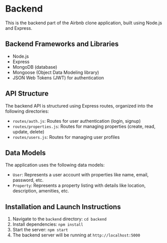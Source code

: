 # Backend

This is the backend part of the Airbnb clone application, built using Node.js and Express.

## Backend Frameworks and Libraries

- Node.js
- Express
- MongoDB (database)
- Mongoose (Object Data Modeling library)
- JSON Web Tokens (JWT) for authentication

## API Structure

The backend API is structured using Express routes, organized into the following directories:

- `routes/auth.js`: Routes for user authentication (login, signup)
- `routes/properties.js`: Routes for managing properties (create, read, update, delete)
- `routes/users.js`: Routes for managing user profiles

## Data Models

The application uses the following data models:

- `User`: Represents a user account with properties like name, email, password, etc.
- `Property`: Represents a property listing with details like location, description, amenities, etc.

## Installation and Launch Instructions

1. Navigate to the `backend` directory: `cd backend`
2. Install dependencies: `npm install`
3. Start the server: `npm start`
4. The backend server will be running at `http://localhost:5000`